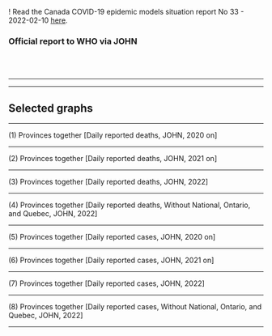 ! Read the Canada COVID-19 epidemic models situation report No 33 - 2022-02-10 [here](https://github.com/pourmalek/CovidVisualizedCountry/blob/main/situation%20reports/33%20Canada%20COVID-19%20epidemic%20models%20situation%20report%20No%2033%20-%202022-02-10.pdf).

### Official report to WHO via JOHN  


<br/><br/>


****

****

## Selected graphs


****

(1) Provinces together [Daily reported deaths, JOHN, 2020 on]

****

(2) Provinces together [Daily reported deaths, JOHN, 2021 on]

*****

(3) Provinces together [Daily reported deaths, JOHN, 2022]

****

(4) Provinces together [Daily reported deaths, Without National, Ontario, and Quebec, JOHN, 2022]

****

(5) Provinces together [Daily reported cases, JOHN, 2020 on]

****

(6) Provinces together [Daily reported cases, JOHN, 2021 on]

*****

(7) Provinces together [Daily reported cases, JOHN, 2022]

****

(8) Provinces together [Daily reported cases, Without National, Ontario, and Quebec, JOHN, 2022]

****

